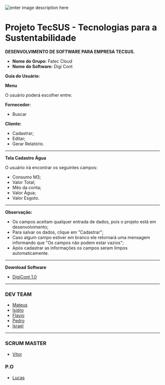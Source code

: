 ![enter image description here](https://github.com/assenvitor/ProjetoTecSUS/blob/master/Sprint%2001/Logo/DIGI%20CONT.png?raw=true%02)


# Projeto TecSUS - Tecnologias para a Sustentabilidade

**DESENVOLVIMENTO DE SOFTWARE PARA EMPRESA TECSUS.**

- **Nome do Grupo:** Fatec Cloud
- **Nome do Software:** Digi Cont

**Guia do Usuário:** 

 **Menu**

O usuário poderá escolher entre:

**Fornecedor:**
   - Buscar 
	
**Cliente:**
   - Cadastrar;
   - Editar;
   - Gerar Relatório.
     
  ---
  
 **Tela Cadastro Água**	

O usuário irá encontrar os seguintes campos:
   - Consumo M3;
   - Valor Total;
   - Mês da conta;
   - Valor Água;
   - Valor Esgoto.

  ---

**Observação:**
	
- Os campos aceitam qualquer entrada de dados, pois o projeto está em desenvolvimento;
- Para salvar os dados, clique em  "Cadastrar";
- Caso algum campo estiver em branco ele retornará uma mensagem informando que "Os campos não podem estar vazios";
- Após cadastrar as informações os campos seram limpos automaticamente.

---

**Download Software**
- [DigiCont 1.0](https://github.com/assenvitor/ProjetoTecSUS/raw/master/Sprint%2002/Execut%C3%A1vel/DigiCont.jar)

---

### DEV TEAM
- [Mateus](https://github.com/mateuscamargo)
- [Isidro](https://github.com/Isidro013)
- [Flavio](https://github.com/flavioalepereira)
- [Pedro](https://github.com/pedrogarcia1910)
- [Israel](https://github.com/israelaguiar)
 ---
### SCRUM MASTER
- [Vitor](https://github.com/assenvitor)

### P.O
- [Lucas](https://github.com/LucasMonteiiroo)
